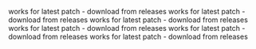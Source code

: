 works for latest patch - download from releases
works for latest patch - download from releases
works for latest patch - download from releases
works for latest patch - download from releases
works for latest patch - download from releases
works for latest patch - download from releases
